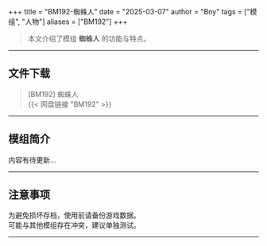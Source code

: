 +++
title = "BM192-蜘蛛人"
date = "2025-03-07"
author = "Bny"
tags = ["模组", "人物"]
aliases = ["BM192"]
+++

> 本文介绍了模组 **蜘蛛人** 的功能与特点。

---

## 文件下载

> [BM192] 蜘蛛人  
{{< 网盘链接 "BM192" >}}  

---

## 模组简介

>  
内容有待更新...  

---

## 注意事项

>  
为避免损坏存档，使用前请备份游戏数据。  
可能与其他模组存在冲突，建议单独测试。  

---

